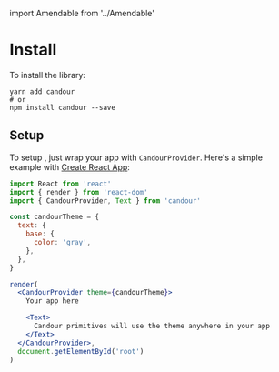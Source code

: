 import Amendable from '../Amendable'

# Install

To install the library:
```
yarn add candour
# or
npm install candour --save
```

## Setup

To setup <Amendable />, just wrap your app with `CandourProvider`.
Here's a simple example with
[Create React App](https://facebook.github.io/create-react-app/):

```jsx sandbox
import React from 'react'
import { render } from 'react-dom'
import { CandourProvider, Text } from 'candour'

const candourTheme = {
  text: {
    base: {
      color: 'gray',
    },
  },
}

render(
  <CandourProvider theme={candourTheme}>
    Your app here

    <Text>
      Candour primitives will use the theme anywhere in your app
    </Text>
  </CandourProvider>,
  document.getElementById('root')
)
```
